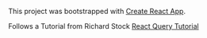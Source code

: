 This project was bootstrapped with [Create React App](https://github.com/facebook/create-react-app).

Follows a Tutorial from Richard Stock [React Query Tutorial](https://www.youtube.com/playlist?list=PLEX-O1MiFgYQ5XX81V0V79NbmSVK1bVQ5)

